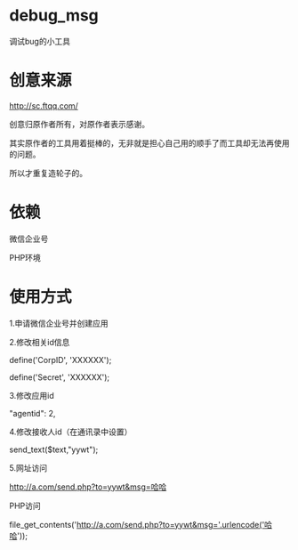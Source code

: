 # debug_msg
调试bug的小工具

# 创意来源

http://sc.ftqq.com/ 

创意归原作者所有，对原作者表示感谢。

其实原作者的工具用着挺棒的，无非就是担心自己用的顺手了而工具却无法再使用的问题。

所以才重复造轮子的。

# 依赖

微信企业号

PHP环境

# 使用方式

1.申请微信企业号并创建应用

2.修改相关id信息

  define('CorpID', 'XXXXXX');
  
  define('Secret', 'XXXXXX');

3.修改应用id
  
  "agentid": 2,

4.修改接收人id（在通讯录中设置）
  
  send_text($text,"yywt");

5.网址访问
  
  http://a.com/send.php?to=yywt&msg=哈哈
  
  PHP访问
  
  file_get_contents('http://a.com/send.php?to=yywt&msg='.urlencode('哈哈'));



